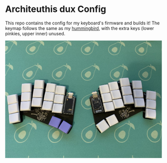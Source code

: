 # Architeuthis dux Config
This repo contains the config for my keyboard's firmware and builds it! The keymap follows the same as my [hummingbird](https://github.com/jcmkk3/hummingbird-zmk-config), with the extra keys (lower pinkies, upper inner) unused.

![](adux.jpg)
